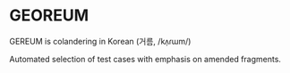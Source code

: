 # GEOREUM
GEREUM is colandering in Korean (거름, /kʌ̹ɾɯm/)

Automated selection of test cases with emphasis on amended fragments.
